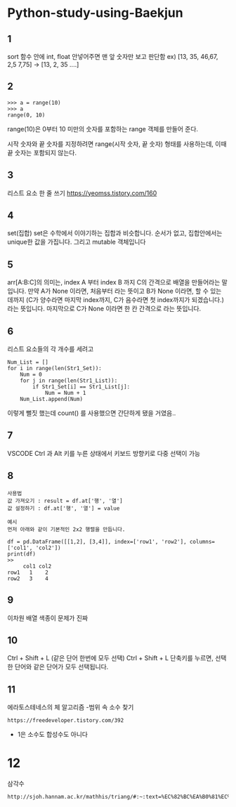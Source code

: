 # Python-study-using-Baekjun


## 1
sort 함수 안에 int, float 안넣어주면 맨 앞 숫자만 보고 판단함
ex) [13, 35, 46,67, 2,5 7,75] → [13, 2, 35 ....]

## 2
~~~
>>> a = range(10)
>>> a
range(0, 10)
~~~

range(10)은 0부터 10 미만의 숫자를 포함하는 range 객체를 만들어 준다.

시작 숫자와 끝 숫자를 지정하려면 range(시작 숫자, 끝 숫자) 형태를 사용하는데, 이때 끝 숫자는 포함되지 않는다.

## 3
리스트 요소 한 줄 쓰기
https://yeomss.tistory.com/160

## 4
set(집합)
set은 수학에서 이야기하는 집합과 비슷합니다.
순서가 없고, 집합안에서는 unique한 값을 가집니다.
그리고 mutable 객체입니다

## 5
arr[A:B:C]의 의미는, index A 부터 index B 까지 C의 간격으로 배열을 만들어라는 말입니다.
만약 A가 None 이라면, 처음부터 라는 뜻이고
B가 None 이라면, 할 수 있는 데까지 (C가 양수라면 마지막 index까지, C가 음수라면 첫 index까지가 되겠습니다.)라는 뜻입니다.
마지막으로 C가 None 이라면 한 칸 간격으로 라는 뜻입니다.

## 6
리스트 요소들의 각 개수를 세려고

~~~
Num_List = []
for i in range(len(Str1_Set)):
    Num = 0
    for j in range(len(Str1_List)):
        if Str1_Set[i] == Str1_List[j]:
            Num = Num + 1
    Num_List.append(Num)
~~~

이렇게 뻘짓 했는데
count() 를 사용했으면 간단하게 됐을 거였음..

## 7
VSCODE Ctrl 과 Alt 키를 누른 상태에서 키보드 방향키로 다중 선택이 가능

## 8 
~~~
사용법
값 가져오기 : result = df.at['행', '열']
값 설정하기 : df.at['행', '열'] = value

예시
먼저 아래와 같이 기본적인 2x2 행렬을 만듭니다.

df = pd.DataFrame([[1,2], [3,4]], index=['row1', 'row2'], columns=['col1', 'col2'])
print(df)
>>
     col1 col2
row1   1    2 
row2   3    4
~~~

## 9
이차원 배열 색종이 문제가 진짜 

## 10
Ctrl + Shift + L (같은 단어 한번에 모두 선택)
Ctrl + Shift + L 단축키를 누르면, 선택한 단어와 같은 단어가 모두 선택됩니다.


## 11
에라토스테네스의 체 알고리즘
-범위 속 소수 찾기
~~~
https://freedeveloper.tistory.com/392
~~~
- 1은 소수도 합성수도 아니다

# 12
삼각수 

~~~
http://sjoh.hannam.ac.kr/mathhis/triang/#:~:text=%EC%82%BC%EA%B0%81%EC%88%98%203%E8%A7%92%E6%95%B8%5Btriangular%20number%5D&text=%EB%8F%8C%EC%9D%84%20%EB%82%98%EB%9E%80%ED%9E%88%20%EB%86%93%EC%95%98%EC%9D%84,%EC%B4%9D%EC%88%98%EB%A5%BC%20%EB%82%98%ED%83%80%EB%82%B4%EB%8A%94%20%EC%88%98%EC%97%B4%EC%9D%B4%EB%8B%A4.&text=%EC%B4%88%ED%95%AD%EC%9D%B4%201%2C%20%EA%B3%B5%EC%B0%A8%EA%B0%80,n%ED%95%AD%EC%9C%BC%EB%A1%9C%20%ED%95%98%EB%8A%94%20%EC%88%98%EC%97%B4.
~~~

